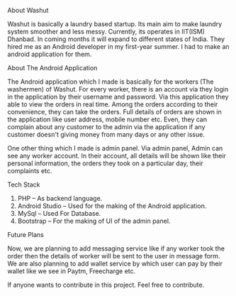 About Washut

Washut is basically a laundry based startup. Its main aim to make laundry system smoother and less messy.  Currently, its operates in IIT(ISM) Dhanbad. In coming months it will expand to different states of India. They hired me as an Android developer in my first-year summer. I had to make an android application for them. 

About The Android Application

The Android application which I made is basically for the workers (The washermen)  of Washut. For every worker, there is an account via they login in the application by their username and password.  Via this application they able to view the orders in real time. Among the orders according to their convenience, they can take the orders. Full details of orders are shown in the application like user address, mobile number etc.  Even, they can complain about any customer to the admin via the application if any customer doesn't giving money from many days or any other issue.

One other thing which I made is admin panel. Via admin panel, Admin can see any worker account. In their account, all details will be shown like their personal information, the orders they took on a particular day, their complaints etc.

Tech Stack

1. PHP – As backend language.
2. Android Studio – Used for the making of the Android application.
3. MySql – Used For Database.
4. Bootstrap – For the making of UI of the admin panel.

Future Plans

Now, we are planning to add messaging service like if any worker took the order then the details of worker will be sent to the user in message form.  We are also planning to add wallet service by which user can pay by their wallet like we see in Paytm, Freecharge etc.

If anyone wants to contribute in this project. Feel free to contribute.
